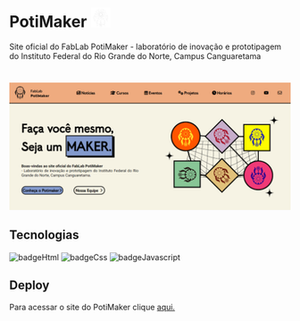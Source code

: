 <h1> PotiMaker  <img src="images/readme/logoReadme.png" alt="Logo do PotiMaker" width="35px"></h1>

Site oficial do FabLab PotiMaker - laboratório de inovação e prototipagem do Instituto Federal do Rio Grande do Norte, Campus Canguaretama 
#
<img src="images/readme/sitePotimaker.png" alt="Foto do Site PotiMaker">

## Tecnologias
<div style="display: inline_block">
   <img align="center" alt="badgeHtml" height="30" width="80" src="https://img.shields.io/badge/HTML5-E34F26?style=for-the-badge&logo=html5&logoColor=white">
   <img align="center" alt="badgeCss" height="30" width="80" src="https://img.shields.io/badge/CSS3-1572B6?style=for-the-badge&logo=css3&logoColor=white">
   <img align="center" alt="badgeJavascript" height="30" width"40" src="https://img.shields.io/badge/JavaScript-323330?style=for-the-badge&logo=javascript&logoColor=F7DF1E">
 </div>

 ## Deploy
 Para acessar o site do PotiMaker clique <a href="https://potimaker-ifrn.github.io/sitePotimaker/index.html" target="_blank">aqui.</a>

